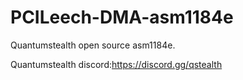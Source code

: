 # PCILeech-DMA-asm1184e
Quantumstealth open source asm1184e.

Quantumstealth discord:https://discord.gg/qstealth
